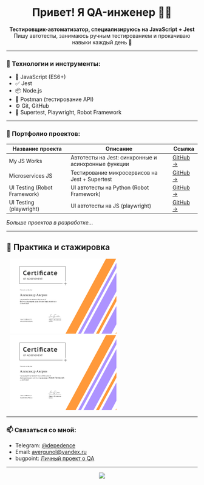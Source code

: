 <h1 align="center">Привет! Я QA-инженер 👨‍💻</h1>

<p align="center">
  <b>Тестировщик-автоматизатор, специализируюсь на JavaScript + Jest</b><br>
  Пишу автотесты, занимаюсь ручным тестированием и прокачиваю навыки каждый день 🚀
</p>

---

### 🧰 Технологии и инструменты:

- 📌 JavaScript (ES6+)
- ✅ Jest
- 📦 Node.js
- 📄 Postman (тестирование API)
- ⚙️ Git, GitHub
- 🧪 Supertest, Playwright, Robot Framework

---

### 📂 Портфолио проектов:

| Название проекта             | Описание                                               | Ссылка                                                                     |
|-----------------------------|--------------------------------------------------------|-----------------------------------------------------------------------------|
| My JS Works                 | Автотесты на Jest: синхронные и асинхронные функции    | [GitHub →](https://github.com/depedence/my-js-works)                        |
| Microservices JS            | Тестирование микросервисов на Jest + Supertest         | [GitHub →](https://github.com/depedence/microservices-js)                   |
| UI Testing (Robot Framework)| UI автотесты на Python (Robot Framework)               | [GitHub →](https://github.com/depedence/Portfolio)                          |
| UI Testing (playwright)     | UI автотесты на JS (playwright)                        | [GitHub →](https://github.com/depedence/UI-playwright)                      |

_Больше проектов в разработке..._

---

## 📜 Практика и стажировка

<img src="/certificate-2.jpg" width="280px" hspace="10px" alt="Сертификат об окончании стажировки»">
<img src="/certificate-1.jpg" width="280px" hspace="10px" alt="Сертификат об окончании стажировки»">

---

### 📫 Связаться со мной:

- Telegram: [@depedence](https://t.me/depedence)
- Email: avergunol@yandex.ru
- bugpoint: [Личный проект о QA](https://t.me/bugpointqa)

---

<p align="center">
  <img src="https://github-readme-stats.vercel.app/api?username=depedence&show_icons=true&theme=radical" />
</p>
